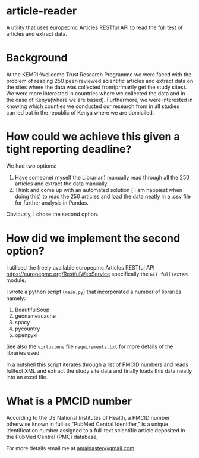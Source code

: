 # article-reader
A utility that uses europepmc Articles RESTful API to read the full test of articles and extract data.

# Background
At the KEMRI-Wellcome Trust Research Programme we were faced with the problem of reading 250 peer-reviewed scientific articles and extract data on the sites where the data was collected from(primarily get the study sites). We were more interested in countries where we collected the data and in the case of Kenya(where we are based). Furthermore, we were interested in knowing which counties we conducted our research from in all studies carried out in the republic of Kenya where we are domiciled.

# How could we achieve this given a tight reporting deadline?
We had two options:
1. Have someone( myself the Librarian) manually read through all the 250 articles and extract the data manually.
2. Think and come up with an automated solution ( I am happiest when doing this) to read the 250 articles and load the data neatly in a .csv file for further analysis in Pandas.

Obviously, I chose the second option.

# How did we implement the second option?
I utilised the freely available europepmc Articles RESTful API https://europepmc.org/RestfulWebService specifically the `GET fullTextXML` module.

I wrote a python script (`main.py`) that incorporated a number of libraries namely:
1. BeautifulSoup
2. geonamescache
3. spacy
4. pycountry
5. openpyxl

See also the `virtualenv` file `requirements.txt` for more details of the libraries used.

In a nutshell this script iterates through a list of PMCID numbers and reads fulltext XML and extract the study site data and finally loads this data neatly into an excel file.

# What is a PMCID number

According to the US National Institutes of Health, a PMCID number otherwise known in full as "PubMed Central Identifier," is a unique identification number assigned to a full-text scientific article deposited in the PubMed Central (PMC) database,

For more details email me at amainaster@gmail.com


